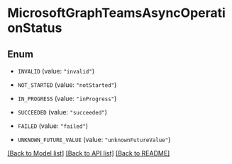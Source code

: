 # MicrosoftGraphTeamsAsyncOperationStatus

## Enum


* `INVALID` (value: `"invalid"`)

* `NOT_STARTED` (value: `"notStarted"`)

* `IN_PROGRESS` (value: `"inProgress"`)

* `SUCCEEDED` (value: `"succeeded"`)

* `FAILED` (value: `"failed"`)

* `UNKNOWN_FUTURE_VALUE` (value: `"unknownFutureValue"`)


[[Back to Model list]](../README.md#documentation-for-models) [[Back to API list]](../README.md#documentation-for-api-endpoints) [[Back to README]](../README.md)


